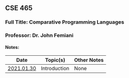 ## CSE 465
### Full Title: Comparative Programming Languages
### Professor: Dr. John Femiani

#### Notes:

|    Date    | Topic(s) | Other Notes |
| ---------- | -------- | ----- |
| [2021.01.30](2021.01.30.md) | Introduction | None |